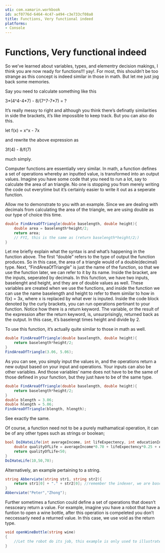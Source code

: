 ```yaml
---
uti: com.xamarin.workbook
id: acf0776d-6464-4c47-a494-c3e733cf08a8
title: Functions, Very functional indeed
platforms:
- Console
---
```


# Functions, Very functional indeed

So we’ve learned about variables, types, and elementry decision makings, I think you are now ready for functions!!! yay!. For most, this shouldn’t be too strange as this concept is indeed similar in those in math. But let me just jog back some memories.

Say you need to calculate something like this

3\*(4^4-4\*7) - 8/(7^7-7\*7) = ?

It’s really messy to right and although you think there’s definatly similarities in side the brackets, it’s like impossible to keep track. But you can also do this.

let f(x) = x^x - 7x

and rewrite the above expression as

3f(4) - 8/f(7)

much simply.

Computer functions are essentially very similar. In math, a function defines a set of operations whereby an inputted value, is transformed into an output values. Imagine you have some code that you need to run a lot, say to calculate the area of an triangle. No one is stopping you from merely writing the code out everytime but it’s certainly easier to write it out as a seperate function.

Allow me to demonstrate to you with an example. Since we are dealing with decimals from calculating the area of the triangle, we are using double as our type of choice this time.

```csharp
double FindAreaOfTriangle(double baselength, double height){
    double area = baselength*height/2;
    return area;
    // FYI, this is the same as (return baselength*height/2;) 
}
```

Let me briefly explain what the syntax is and what’s happening in the function above. The first “double” refers to the type of output the function produces. So in this case, the area of a triangle would of a double(decimal) type. Next, “FindAreaOfTriangle” is just the name of the function, so that we use the function later, we can refer to it by its name. Inside the bracket, are the inputs, seperated by decimals. In this function, we have two inputs, baselenght and height, and they are of double values as well. These variables are created when we use the functions, and inside the function we can use the name baselength and height to refer to them similar to how in f(x) = 3x, where x is replaced by what ever is inputed. Inside the code block denoted by the curly brackets, you can run operations pertinant to your function. Notice how there is a return keyword. The variable, or the result of the expression after the return keyword, is, unsurprisingly, returned back as the output. In this case, it’s baselengt times height and divide by 2.

To use this function, it’s actually quite similar to those in math as well.

```csharp
double FindAreaOfTriangle(double baselength, double height){
    return baselength*height/2;
}
FindAreaOfTriangle(3.06, 5.06);
```

As you can see, you simply input the values in, and the operations return a new output based on your input and operations. Your inputs can also be other variables. And those variables’ name does not have to be the same of those defined in your function, but they just have to be of the same type.

```csharp
double FindAreaOfTriangle(double baselength, double height){
    return baselength*height/2;
}
double blength = 3.06;
double hlength = 5.06;
FindAreaOfTriangle(blength, hlength);
```

See exactly the same.

Of course, a function need not to be a purely mathamatical operation, it can be of any other types such as strings or boolean;

```csharp
bool DoIHateLife(int averageIncome, int lifeExpectency, int educationIndicator){
    double qualityOfLife = averageIncome*0.70 + lifeExpectency*0.25 + educationIndicator*0.05;
    return qualityOfLife<50;
}
DoIHateLife(10,50,70);
```

Alternatively, an example pertaining to a string.

```csharp
string Abberviate(string str1, string str2){
    return str1[0] + "." + str2[0]; //remember the indexer, we are bascially just slicing the first character from each string and combining them.
}
Abberviate("Peter","Zhong");
```

Further sometimes a function could define a set of operations that doesn’t nessceary return a value. For example, imagine you have a robot that have a funtion to open a wine bottle, after this operation is compeleted you don’t neccessarly need a returned value. In this case, we use void as the return type.

```csharp
void openWineBottle(string wine)
{
    //Let the robot do its job, this example is only used to illustrate void.
}
```

